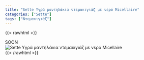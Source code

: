 ```yaml
---
title: "Sette Υγρά μαντηλάκια ντεμακιγιάζ με νερό Micellaire"
categories: ["Sette"]
tags: ["Ντεμακιγιάζ"]
---
```

{{< rawhtml >}}

<div class="sload441"><div class="product">SOON<br><div class="pimg"><img alt="Sette Υγρά μαντηλάκια ντεμακιγιάζ με νερό Micellaire" title="Sette Υγρά μαντηλάκια ντεμακιγιάζ με νερό Micellaire" src="/media/images/sette-ygra-manthlakia-ntemakigiaz-me-nero-micellaire.jpg"></div></div></div>
{{< /rawhtml >}}


